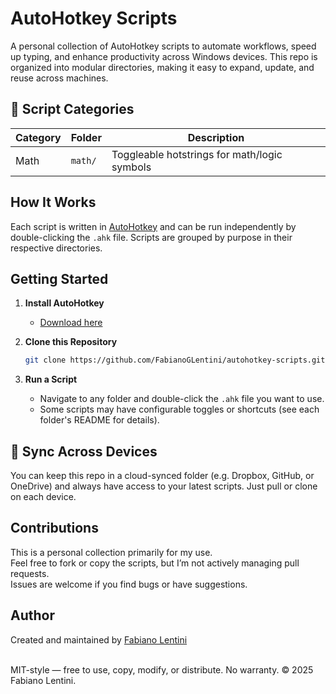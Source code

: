 # AutoHotkey Scripts

A personal collection of AutoHotkey scripts to automate workflows, speed up typing, and enhance productivity across Windows devices. This repo is organized into modular directories, making it easy to expand, update, and reuse across machines.

## 📁 Script Categories

| Category | Folder  | Description                                  |
| -------- | ------- | -------------------------------------------- |
| Math     | `math/` | Toggleable hotstrings for math/logic symbols |

## How It Works

Each script is written in [AutoHotkey](https://www.autohotkey.com/) and can be run independently by double-clicking the `.ahk` file. Scripts are grouped by purpose in their respective directories.

## Getting Started

1. **Install AutoHotkey**

   - [Download here](https://www.autohotkey.com/)

2. **Clone this Repository**

   ```bash
   git clone https://github.com/FabianoGLentini/autohotkey-scripts.git
   ```

3. **Run a Script**

   - Navigate to any folder and double-click the `.ahk` file you want to use.
   - Some scripts may have configurable toggles or shortcuts (see each folder's README for details).

## 🔄 Sync Across Devices

You can keep this repo in a cloud-synced folder (e.g. Dropbox, GitHub, or OneDrive) and always have access to your latest scripts. Just pull or clone on each device.

## Contributions

This is a personal collection primarily for my use.  
Feel free to fork or copy the scripts, but I’m not actively managing pull requests.  
Issues are welcome if you find bugs or have suggestions.

## Author

Created and maintained by [Fabiano Lentini](https://github.com/FabianoGLentini)

\
MIT-style — free to use, copy, modify, or distribute. No warranty. © 2025 Fabiano Lentini.
